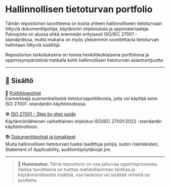 # Hallinnollisen tietoturvan portfolio

Tämän repositorion tavoitteena on koota yhteen hallinnolliseen tietoturvaan liittyviä dokumenttipohjia, käytännön ohjeistuksia ja oppimateriaaleja. Painopiste on alussa ehkä enemmän erityisesti ISO/IEC 27001 -standardissa, mutta mukana on myös yleisemmin sovellettavia tietoturvan hallintaan liittyviä sisältöjä.

Repositorion tarkoituksena on toimia henkilökohtaisena portfoliona ja oppimisympäristönä matkalla kohti hallinnollisen tietoturvan asiantuntijuutta.

---

## 📁 Sisältö

📄 [Politiikkapohjat](./politiikkapohjat/README.md)  
Esimerkkejä suomenkielisistä tietoturvapolitiikoista, joita voi käyttää esim. ISO 27001 -standardin käyttöönotossa.

🛠️ [ISO 27001 - Step by step guide](./iso27001-step-by-step/README.md)  
Käytännönläheinen vaiheittainen ohjeistus ISO/IEC 27001:2022 -standardin käyttöönottoon.

📚 [Dokumenttipohjat ja lomakkeet](./dokumenttipohjat/README.md)  
Muita hallinnollisen tietoturvan tueksi laadittuja pohjia, kuten riskirekisteri, Statement of Applicability, auditointipöytäkirjat jne.

---

> 🫣 **Huomautus:**
> Tämä repositorio on osa jatkuvaa oppimisprosessia. Vaikka tavoitteena on tuottaa mahdollisimman tarkkaa ja käytännönläheistä sisältöä, osa tiedoista voi sisältää virheitä tai puutteita.
